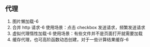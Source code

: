 ## 代理

1. 图片懒加载-6
2. 合并 http 请求-6
   使用场景：点击 checkbox 发送请求，频繁发送请求
3. 虚拟代理惰性加载-6
   使用场景：有些文件并不是页面打开就需要加载
4. 缓存代理，也可高阶函数动态创建，对于一些计算结果缓存-6
